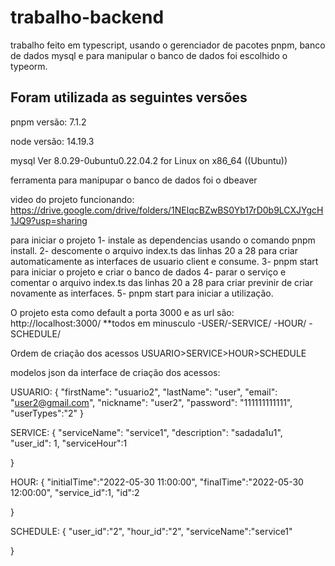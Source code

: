 # trabalho-backend

trabalho feito em typescript, usando o gerenciador de pacotes pnpm, banco de dados mysql e para manipular o banco de dados foi escolhido o typeorm.

## Foram utilizada as seguintes versões

pnpm versão: 7.1.2

node versão: 14.19.3

mysql  Ver 8.0.29-0ubuntu0.22.04.2 for Linux on x86_64 ((Ubuntu))

ferramenta para manipupar o banco de dados foi o dbeaver

video do projeto funcionando: https://drive.google.com/drive/folders/1NElqcBZwBS0Yb17rD0b9LCXJYgcH1JQ9?usp=sharing


para iniciar o projeto
1- instale as dependencias usando o comando pnpm install.
2- descomente  o arquivo index.ts das linhas 20 a 28 para criar automaticamente as interfaces de usuario client e consume.
3- pnpm start para iniciar o projeto e criar o banco de dados
4- parar o serviço e comentar o arquivo index.ts das linhas 20 a 28 para criar previnir de criar novamente as interfaces.
5- pnpm start para iniciar a utilização.

O projeto esta como default a porta 3000 e as url são:
http://localhost:3000/ **todos em minusculo -USER/-SERVICE/ -HOUR/ -SCHEDULE/
                        
Ordem de criação dos acessos USUARIO>SERVICE>HOUR>SCHEDULE

modelos json da interface de criação dos acessos:

USUARIO: 
{
    "firstName": "usuario2",
    "lastName": "user",
    "email": "user2@gmail.com",
    "nickname": "user2",
    "password": "111111111111",
    "userTypes":"2"
}

SERVICE:
{
    "serviceName": "service1",
    "description": "sadada1u1",
    "user_id": 1,
    "serviceHour":1

}

HOUR:
{
    "initialTime":"2022-05-30 11:00:00",
     "finalTime":"2022-05-30 12:00:00",
    "service_id":1,
    "id":2


}

SCHEDULE:
{
    "user_id":"2",
    "hour_id":"2",
    "serviceName":"service1"

}
